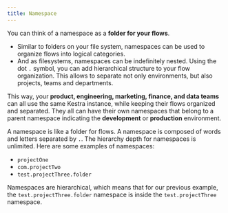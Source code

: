 ```yaml
---
title: Namespace
---
```


You can think of a namespace as a **folder for your flows**.

- Similar to folders on your file system, namespaces can be used to organize flows into logical categories.
- And as filesystems, namespaces can be indefinitely nested.
Using the dot `.` symbol, you can add hierarchical structure to your flow organization.
This allows to separate not only environments, but also projects, teams and departments.

This way, your **product, engineering, marketing, finance, and data teams** can all use the same Kestra instance, while keeping their flows organized and separated. They all can have their own namespaces that belong to a parent namespace indicating the **development** or **production** environment.

A namespace is like a folder for flows. A namespace is composed of words and letters separated by `.`. The hierarchy depth for namespaces is unlimited. Here are some examples of namespaces:
- `projectOne`
- `com.projectTwo`
- `test.projectThree.folder`

Namespaces are hierarchical, which means that for our previous example, the `test.projectThree.folder` namespace is inside the `test.projectThree` namespace.
